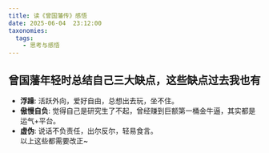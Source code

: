 ```yaml
---
title: 读《曾国藩传》感悟
date: 2025-06-04  23:12:00 
taxonomies:
  tags:
    - 思考与感悟
---
```


## 曾国藩年轻时总结自己三大缺点，这些缺点过去我也有
- **浮躁**: 活跃外向，爱好自由，总想出去玩，坐不住。
- **傲慢自负**: 觉得自己是研究生了不起，曾经赚到巨额第一桶金牛逼，其实都是运气+平台。  
- **虚伪**: 说话不负责任，出尔反尔，轻易食言。  
以上这些都需要改正~






















